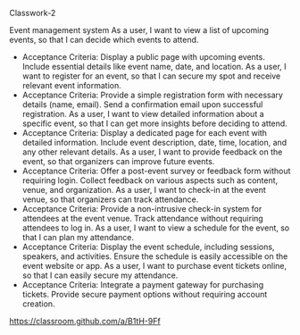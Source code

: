 Classwork-2

Event management system
As a user, I want to view a list of upcoming events, so that I can decide which events to attend.
* Acceptance Criteria: Display a public page with upcoming events. Include essential details like event name, date, and location.
As a user, I want to register for an event, so that I can secure my spot and receive relevant event information.
* Acceptance Criteria: Provide a simple registration form with necessary details (name, email). Send a confirmation email upon successful registration.
As a user, I want to view detailed information about a specific event, so that I can get more insights before deciding to attend.
* Acceptance Criteria: Display a dedicated page for each event with detailed information. Include event description, date, time, location, and any other relevant details.
As a user, I want to provide feedback on the event, so that organizers can improve future events.
* Acceptance Criteria: Offer a post-event survey or feedback form without requiring login. Collect feedback on various aspects such as content, venue, and organization.
As a user, I want to check-in at the event venue, so that organizers can track attendance.
* Acceptance Criteria: Provide a non-intrusive check-in system for attendees at the event venue. Track attendance without requiring attendees to log in.
As a user, I want to view a schedule for the event, so that I can plan my attendance.
* Acceptance Criteria: Display the event schedule, including sessions, speakers, and activities. Ensure the schedule is easily accessible on the event website or app. 
As a user, I want to purchase event tickets online, so that I can easily secure my attendance.
* Acceptance Criteria: Integrate a payment gateway for purchasing tickets. Provide secure payment options without requiring account creation.

https://classroom.github.com/a/B1tH-9Ff